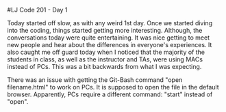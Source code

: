  #LJ Code 201 - Day 1

 Today started off slow, as with any weird 1st day.  Once we started diving into the coding, things started getting more interesting.  Although, the conversations today were quite entertaining.  It was nice getting to meet new people and hear about the differences in everyone's experiences.  It also caught me off guard today when I noticed that the majority of the students in class, as well as the instructor and TAs, were using MACs instead of PCs.  This was a bit backwards from what I was expecting.

 There was an issue with getting the Git-Bash command "open filename.html" to work on PCs.  It is supposed to open the file in the default browser.  Apparently, PCs require a different command: "start" instead of "open".
